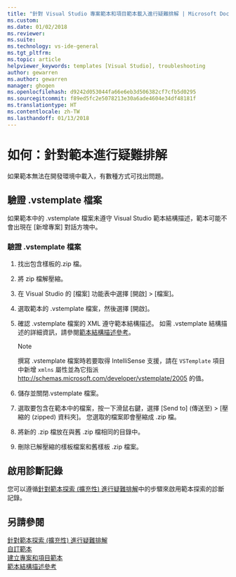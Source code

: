 ```yaml
---
title: "針對 Visual Studio 專案範本和項目範本載入進行疑難排解 | Microsoft Docs"
ms.custom: 
ms.date: 01/02/2018
ms.reviewer: 
ms.suite: 
ms.technology: vs-ide-general
ms.tgt_pltfrm: 
ms.topic: article
helpviewer_keywords: templates [Visual Studio], troubleshooting
author: gewarren
ms.author: gewarren
manager: ghogen
ms.openlocfilehash: d9242d053044fa66e6eb3d506382cf7cfb5d0295
ms.sourcegitcommit: f89ed5fc2e5078213e30a6ade4604e34df48181f
ms.translationtype: HT
ms.contentlocale: zh-TW
ms.lasthandoff: 01/13/2018
---
```

# <a name="how-to-troubleshoot-templates"></a>如何：針對範本進行疑難排解

如果範本無法在開發環境中載入，有數種方式可找出問題。

## <a name="validate-the-vstemplate-file"></a>驗證 .vstemplate 檔案

如果範本中的 .vstemplate 檔案未遵守 Visual Studio 範本結構描述，範本可能不會出現在 [新增專案] 對話方塊中。

### <a name="to-validate-the-vstemplate-file"></a>驗證 .vstemplate 檔案

1. 找出包含樣板的.zip 檔。

1. 將 zip 檔解壓縮。

1. 在 Visual Studio 的 [檔案] 功能表中選擇 [開啟] > [檔案]。

1. 選取範本的 .vstemplate 檔案，然後選擇 [開啟]。

1. 確認 .vstemplate 檔案的 XML 遵守範本結構描述。 如需 .vstemplate 結構描述的詳細資訊，請參閱[範本結構描述參考](../extensibility/visual-studio-template-schema-reference.md)。

    > [!NOTE]
    > 撰寫 .vstemplate 檔案時若要取得 IntelliSense 支援，請在 `VSTemplate` 項目中新增 `xmlns` 屬性並為它指派 http://schemas.microsoft.com/developer/vstemplate/2005 的值。

1. 儲存並關閉.vstemplate 檔案。

1. 選取要包含在範本中的檔案，按一下滑鼠右鍵，選擇 [Send to] (傳送至) > [壓縮的 (zipped) 資料夾]。 您選取的檔案即會壓縮成 .zip 檔。

1. 將新的 .zip 檔放在與舊 .zip 檔相同的目錄中。

1. 刪除已解壓縮的樣板檔案和舊樣板 .zip 檔案。

## <a name="enable-diagnostic-logging"></a>啟用診斷記錄

您可以遵循[針對範本探索 (擴充性) 進行疑難排解](../extensibility/troubleshooting-template-discovery.md)中的步驟來啟用範本探索的診斷記錄。

## <a name="see-also"></a>另請參閱

[針對範本探索 (擴充性) 進行疑難排解](../extensibility/troubleshooting-template-discovery.md)  
[自訂範本](../ide/customizing-project-and-item-templates.md)  
[建立專案和項目範本](../ide/creating-project-and-item-templates.md)  
[範本結構描述參考](../extensibility/visual-studio-template-schema-reference.md)